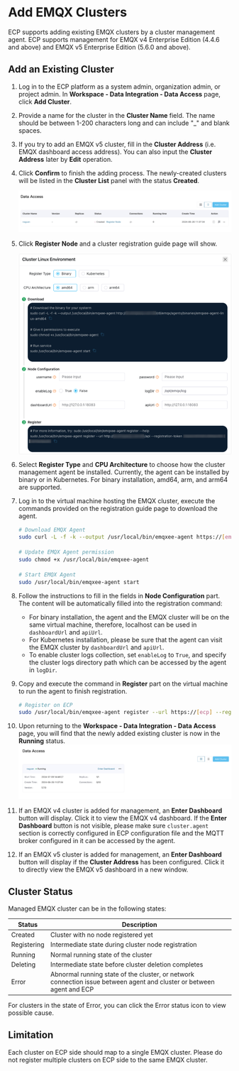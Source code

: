 # Add EMQX Clusters

ECP supports adding existing EMQX clusters by a cluster management agent. ECP supports management for EMQX v4 Enterprise Edition (4.4.6 and above) and EMQX v5 Enterprise Edition (5.6.0 and above).

## Add an Existing Cluster

1. Log in to the ECP platform as a system admin, organization admin, or project admin. In **Workspace - Data Integration - Data Access** page, click **Add Cluster**.

2. Provide a name for the cluster in the **Cluster Name** field. The name should be between 1-200 characters long and can include "\_" and blank spaces.

3. If you try to add an EMQX v5 cluster, fill in the **Cluster Address** (i.e. EMQX dashboard access address). You can also input the **Cluster Address** later by **Edit** operation.

4. Click **Confirm** to finish the adding process. The newly-created clusters will be listed in the **Cluster List** panel with the status **Created**. 

   <img src="./_assets/cluster-existing-init.png" alt="cluster-running" style="zoom:50%;" />

5. Click **Register Node** and a cluster registration guide page will show.

   <img src="./_assets/cluster-existing-reg.png" align="middle">

6. Select **Register Type** and **CPU Architecture** to choose how the cluster management agent be installed. Currently, the agent can be installed by binary or in Kubernetes. For binary installation, amd64, arm, and arm64 are supported. 

7. Log in to the virtual machine hosting the EMQX cluster, execute the commands provided on the registration guide page to download the agent.

   ```bash
   # Download EMQX Agent
   sudo curl -L -f -k --output /usr/local/bin/emqxee-agent https://[emqxee-agent]
   
   # Update EMQX Agent permission
   sudo chmod +x /usr/local/bin/emqxee-agent
   
   # Start EMQX Agent
   sudo /usr/local/bin/emqxee-agent start
   ```

8. Follow the instructions to fill in the fields in **Node Configuration** part. The content will be automatically filled into the registration command:

   - For binary installation, the agent and the EMQX cluster will be on the same virtual machine, therefore, localhost can be used in `dashboardUrl` and `apiUrl`.
   - For Kubernetes installation, please be sure that the agent can visit the EMQX cluster by `dashboardUrl` and `apiUrl`.
   - To enable cluster logs collection, set `enableLog` to `True`, and specify the cluster logs directory path which can be accessed by the agent in `logDir`.

9. Copy and execute the command in **Register** part on the virtual machine to run the agent to finish registration.

   ```bash
   # Register on ECP
   sudo /usr/local/bin/emqxee-agent register --url https://[ecp] --registration-token [token] --emqx-dashboard-username [emqx-username] --emqx-dashboard-password [emqx-password] --emqx-dashboard-url [emqx-dashboard-url] --emqx-api-url [emqx-api-url]
   ```

10. Upon returning to the **Workspace - Data Integration - Data Access** page, you will find that the newly added existing cluster is now in the **Running** status.![](./_assets/cluster-existing.png) 

11. If an EMQX v4 cluster is added for management, an **Enter Dashboard** button will display. Click it to view the EMQX v4 dashboard. If the **Enter Dashboard** button is not visible, please make sure `cluster.agent` section is correctly configured in ECP configuration file and the MQTT broker configured in it can be accessed by the agent.

12. If an EMQX v5 cluster is added for management, an **Enter Dashboard** button will display if the **Cluster Address** has been configured. Click it to directly view the EMQX v5 dashboard in a new window.




## Cluster Status

Managed EMQX cluster can be in the following states:

| Status      | Description                                                  |
| ----------- | ------------------------------------------------------------ |
| Created     | Cluster with no node registered yet                          |
| Registering | Intermediate state during cluster node registration          |
| Running     | Normal running state of the cluster                          |
| Deleting    | Intermediate state  before cluster deletion completes        |
| Error       | Abnormal running state of the cluster, or network connection issue between agent and cluster or between agent and ECP |

For clusters in the state of Error, you can click the Error status icon to view possible cause.

<!--also the English for the status should be confirmed-->

## Limitation

Each cluster on ECP side should map to a single EMQX cluster. Please do not register multiple clusters on ECP side to the same EMQX cluster.
